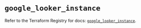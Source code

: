 # `google_looker_instance`

Refer to the Terraform Registry for docs: [`google_looker_instance`](https://registry.terraform.io/providers/hashicorp/google-beta/5.18.0/docs/resources/google_looker_instance).
